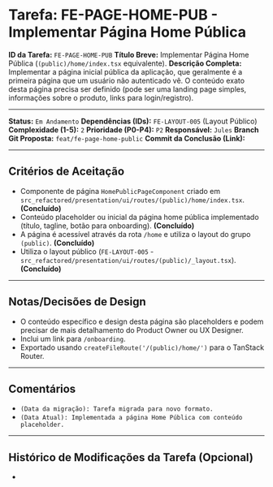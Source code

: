 # Tarefa: FE-PAGE-HOME-PUB - Implementar Página Home Pública

**ID da Tarefa:** `FE-PAGE-HOME-PUB`
**Título Breve:** Implementar Página Home Pública (`(public)/home/index.tsx` equivalente).
**Descrição Completa:**
Implementar a página inicial pública da aplicação, que geralmente é a primeira página que um usuário não autenticado vê. O conteúdo exato desta página precisa ser definido (pode ser uma landing page simples, informações sobre o produto, links para login/registro).

---

**Status:** `Em Andamento`
**Dependências (IDs):** `FE-LAYOUT-005` (Layout Público)
**Complexidade (1-5):** `2`
**Prioridade (P0-P4):** `P2`
**Responsável:** `Jules`
**Branch Git Proposta:** `feat/fe-page-home-public`
**Commit da Conclusão (Link):**

---

## Critérios de Aceitação
- Componente de página `HomePublicPageComponent` criado em `src_refactored/presentation/ui/routes/(public)/home/index.tsx`. **(Concluído)**
- Conteúdo placeholder ou inicial da página home pública implementado (título, tagline, botão para onboarding). **(Concluído)**
- A página é acessível através da rota `/home` e utiliza o layout do grupo `(public)`. **(Concluído)**
- Utiliza o layout público (`FE-LAYOUT-005` - `src_refactored/presentation/ui/routes/(public)/_layout.tsx`). **(Concluído)**

---

## Notas/Decisões de Design
- O conteúdo específico e design desta página são placeholders e podem precisar de mais detalhamento do Product Owner ou UX Designer.
- Inclui um link para `/onboarding`.
- Exportado usando `createFileRoute('/(public)/home/')` para o TanStack Router.

---

## Comentários
- `(Data da migração): Tarefa migrada para novo formato.`
- `(Data Atual): Implementada a página Home Pública com conteúdo placeholder.`

---

## Histórico de Modificações da Tarefa (Opcional)
-
